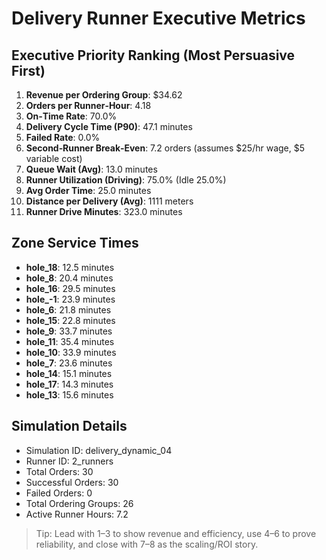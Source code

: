 # Delivery Runner Executive Metrics

## Executive Priority Ranking (Most Persuasive First)
1. **Revenue per Ordering Group**: $34.62
2. **Orders per Runner‑Hour**: 4.18
3. **On‑Time Rate**: 70.0%
4. **Delivery Cycle Time (P90)**: 47.1 minutes
5. **Failed Rate**: 0.0%
6. **Second‑Runner Break‑Even**: 7.2 orders (assumes $25/hr wage, $5 variable cost)
7. **Queue Wait (Avg)**: 13.0 minutes
8. **Runner Utilization (Driving)**: 75.0% (Idle 25.0%)
9. **Avg Order Time**: 25.0 minutes
10. **Distance per Delivery (Avg)**: 1111 meters
11. **Runner Drive Minutes**: 323.0 minutes

## Zone Service Times
- **hole_18**: 12.5 minutes
- **hole_8**: 20.4 minutes
- **hole_16**: 29.5 minutes
- **hole_-1**: 23.9 minutes
- **hole_6**: 21.8 minutes
- **hole_15**: 22.8 minutes
- **hole_9**: 33.7 minutes
- **hole_11**: 35.4 minutes
- **hole_10**: 33.9 minutes
- **hole_7**: 23.6 minutes
- **hole_14**: 15.1 minutes
- **hole_17**: 14.3 minutes
- **hole_13**: 15.6 minutes


## Simulation Details
- Simulation ID: delivery_dynamic_04
- Runner ID: 2_runners
- Total Orders: 30
- Successful Orders: 30
- Failed Orders: 0
- Total Ordering Groups: 26
- Active Runner Hours: 7.2

> Tip: Lead with 1–3 to show revenue and efficiency, use 4–6 to prove reliability, and close with 7–8 as the scaling/ROI story.
